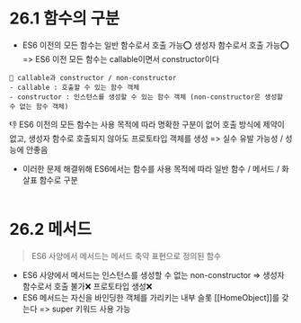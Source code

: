 # 26.1 함수의 구분
+ ES6 이전의 모든 함수는 일반 함수로서 호출 가능⭕ 생성자 함수로서 호출 가능⭕
<br/> => ES6 이전 모든 함수는 callable이면서 constructor이다
```
📔 callable과 constructor / non-constructor
- callable : 호출할 수 있는 함수 객체
- constructor : 인스턴스를 생성할 수 있는 함수 객체 (non-constructor은 생성할 수 없는 함수 객체)
```
👎 ES6 이전의 모든 함수는 사용 목적에 따라 명확한 구분이 없어 호출 방식에 제약이 없고, 생성자 함수로 호출되지 않아도 프로토타입 객체를 생성 => 실수 유발 가능성 / 성능에 안좋음
+ 이러한 문제 해결위해 ES6에서는 함수를 사용 목적에 따라 일반 함수 / 메서드 / 화살표 함수로 구분
<br/><br/>
# 26.2 메서드
> ES6 사양에서 메서드는 메서드 축약 표현으로 정의된 함수
+ ES6 사양에서 메서드는 인스턴스를 생성할 수 없는 non-constructor => 생성자 함수로서 호출 불가❌ 프로토타입 생성❌
+ ES6 메서드는 자신을 바인딩한 객체를 가리키는 내부 슬롯 [[HomeObject]]를 갖는다 => super 키워드 사용 가능





  
